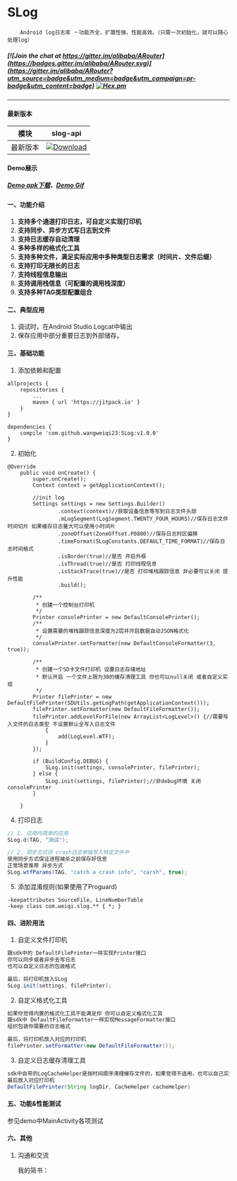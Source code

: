 # SLog

```
    Android log日志库 －功能齐全，扩展性强，性能高效。（只需一次初始化，就可以随心处理log）
```

##### [![Join the chat at https://gitter.im/alibaba/ARouter](https://badges.gitter.im/alibaba/ARouter.svg)](https://gitter.im/alibaba/ARouter?utm_source=badge&utm_medium=badge&utm_campaign=pr-badge&utm_content=badge) [![Hex.pm](https://img.shields.io/hexpm/l/plug.svg)](https://www.apache.org/licenses/LICENSE-2.0)

---

#### 最新版本

模块|slog-api
---|---
最新版本|[![Download](https://api.bintray.com/packages/zhi1ong/maven/arouter-api/images/download.svg)](https://bintray.com/zhi1ong/maven/arouter-api/_latestVersion)

#### Demo展示

##### [Demo apk下载](http://public.cdn.zhilong.me/app-debug.apk)、[Demo Gif](https://raw.githubusercontent.com/alibaba/ARouter/master/demo/arouter-demo.gif)

#### 一、功能介绍
1. **支持多个通道打印日志，可自定义实现打印机**
2. **支持同步、异步方式写日志到文件**
3. **支持日志缓存自动清理**
4. **多种多样的格式化工具**
5. **支持多种文件，满足实际应用中多种类型日志需求（时间片、文件后缀）**
6. **支持打印无限长的日志**
7. **支持线程信息输出**
8. **支持调用栈信息（可配置的调用栈深度）**
8. **支持多种TAG类型配置组合**

#### 二、典型应用
1. 调试时，在Android Studio Logcat中输出
2. 保存应用中部分重要日志到外部储存。

#### 三、基础功能
1. 添加依赖和配置
```
allprojects {
	repositories {
		...
		maven { url 'https://jitpack.io' }
	}
}
    
dependencies {
	compile 'com.github.wangweiqi23:SLog:v1.0.0'
}
```

2. 初始化
``` Application
@Override
    public void onCreate() {
        super.onCreate();
        Context context = getApplicationContext();

        //init log
        Settings settings = new Settings.Builder()
                .context(context)//获取设备信息等写到日志文件头部
                .mLogSegment(LogSegment.TWENTY_FOUR_HOURS)//保存日志文件时间切片 如果缓存日志量大可以使用小时间片
                .zoneOffset(ZoneOffset.P0800)//保存日志时区偏移
                .timeFormat(SLogConstants.DEFAULT_TIME_FORMAT)//保存日志时间格式
                .isBorder(true)//是否 开启外框
                .isThread(true)//是否 打印线程信息
                .isStackTrace(true)//是否 打印堆栈跟踪信息 非必要可以关闭 提升性能
                .build();

        /**
         * 创建一个控制台打印机
         */
        Printer consolePrinter = new DefaultConsolePrinter();
        /**
         * 设置需要的堆栈跟踪信息深度为2层并开启数据自动JSON格式化
         */
        consolePrinter.setFormatter(new DefaultConsoleFormatter(3, true));

        /**
         * 创建一个SD卡文件打印机 设置日志存储地址
         * 默认开启 一个文件上限为30的缓存清理工具 你也可以null关闭 或者自定义实现
         */
        Printer filePrinter = new DefaultFilePrinter(SDUtils.getLogPath(getApplicationContext()));
        filePrinter.setFormatter(new DefaultFileFormatter());
        filePrinter.addLevelForFile(new ArrayList<LogLevel>() {//需要写入文件的日志类型 不设置默认全写入日志文件
            {
                add(LogLevel.WTF);
            }
        });

        if (BuildConfig.DEBUG) {
            SLog.init(settings, consolePrinter, filePrinter);
        } else {
            SLog.init(settings, filePrinter);//非debug环境 关闭consolePrinter
        }

    }
```


4. 打印日志
``` java
// 1. 应用内简单的应用
SLog.d(TAG, "测试");

// 2. 同步方式将 crash日志单独写入特定文件中
使用同步方式保证进程被杀之前保存好信息
正常场景推荐 异步方式
SLog.wtfParams(TAG, "catch a crash info", "carsh", true);
```

5. 添加混淆规则(如果使用了Proguard)
``` 
-keepattributes SourceFile, LineNumberTable
-keep class com.weiqi.slog.** { *; }
```

#### 四、进阶用法
1. 自定义文件打印机
``` java
跟sdk中的 DefaultFilePrinter一样实现Printer接口
你可以同步或者异步去写日志
也可以自定义日志的包装格式

最后，将打印机放入SLog 
SLog.init(settings, filePrinter);
```

2. 自定义格式化工具
``` java
如果你觉得内置的格式化工具不能满足你 你可以自定义格式化工具
跟sdk中 DefaultFileFormatter一样实现MessageFormatter接口
组织包装你需要的日志格式

最后，将打印机放入对应的打印机
filePrinter.setFormatter(new DefaultFileFormatter());
```

3. 自定义日志缓存清理工具
``` java
sdk中自带的LogCacheHelper是按时间顺序清理缓存文件的，如果觉得不适用，也可以自己实现。
最后放入对应打印机
DefaultFilePrinter(String logDir, CacheHelper cacheHelper)
```

#### 五、功能&性能测试

参见demo中MainActivity各项测试


#### 六、其他

1. 沟通和交流

    我的简书：
    
